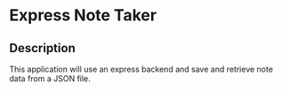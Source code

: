 # Express Note Taker

## Description

This application will use an express backend and save and retrieve note data from a JSON file.
